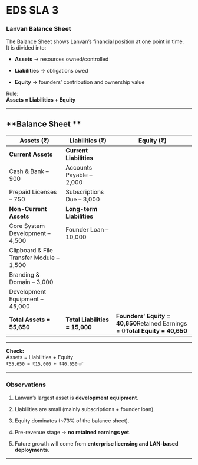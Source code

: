 
# **EDS SLA 3**

### **Lanvan Balance Sheet**

The Balance Sheet shows Lanvan’s financial position at one point in time.  
It is divided into:

-   **Assets** → resources owned/controlled
    
-   **Liabilities** → obligations owed
    
-   **Equity** → founders’ contribution and ownership value
    

Rule:  
**Assets = Liabilities + Equity**

***

## **Balance Sheet **

| **Assets** (₹) | **Liabilities** (₹) | **Equity** (₹) |
| --- | --- | --- |
| **Current Assets** | **Current Liabilities** |     |
| Cash & Bank – 900 | Accounts Payable – 2,000 |     |
| Prepaid Licenses – 750 | Subscriptions Due – 3,000 |     |
| **Non-Current Assets** | **Long-term Liabilities** |     |
| Core System Development – 4,500 | Founder Loan – 10,000 |     |
| Clipboard & File Transfer Module – 1,500 |     |     |
| Branding & Domain – 3,000 |     |     |
| Development Equipment – 45,000 |     |     |
| **Total Assets = 55,650** | **Total Liabilities = 15,000** | **Founders’ Equity = 40,650**Retained Earnings = 0**Total Equity = 40,650** |

***

**Check:**  
Assets = Liabilities + Equity  
`₹55,650 = ₹15,000 + ₹40,650` ✅

***

### **Observations**

1.  Lanvan’s largest asset is **development equipment**.
    
2.  Liabilities are small (mainly subscriptions + founder loan).
    
3.  Equity dominates (~73% of the balance sheet).
    
4.  Pre-revenue stage → **no retained earnings yet**.
    
5.  Future growth will come from **enterprise licensing and LAN-based deployments**.
    

***
